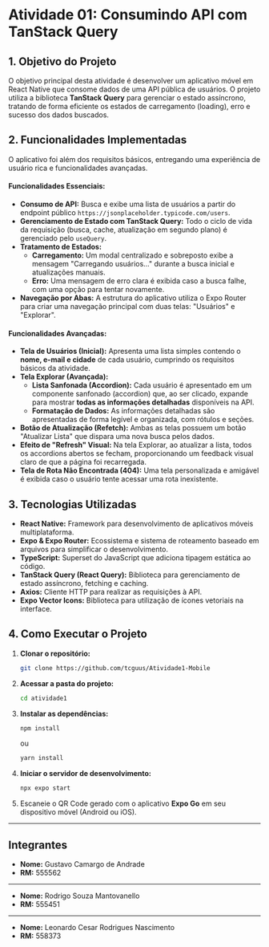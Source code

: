 # Atividade 01: Consumindo API com TanStack Query

## 1. Objetivo do Projeto

O objetivo principal desta atividade é desenvolver um aplicativo móvel em React Native que consome dados de uma API pública de usuários. O projeto utiliza a biblioteca **TanStack Query** para gerenciar o estado assíncrono, tratando de forma eficiente os estados de carregamento (loading), erro e sucesso dos dados buscados.

## 2. Funcionalidades Implementadas

O aplicativo foi além dos requisitos básicos, entregando uma experiência de usuário rica e funcionalidades avançadas.

#### Funcionalidades Essenciais:
- **Consumo de API:** Busca e exibe uma lista de usuários a partir do endpoint público `https://jsonplaceholder.typicode.com/users`.
- **Gerenciamento de Estado com TanStack Query:** Todo o ciclo de vida da requisição (busca, cache, atualização em segundo plano) é gerenciado pelo `useQuery`.
- **Tratamento de Estados:**
  - **Carregamento:** Um modal centralizado e sobreposto exibe a mensagem "Carregando usuários..." durante a busca inicial e atualizações manuais.
  - **Erro:** Uma mensagem de erro clara é exibida caso a busca falhe, com uma opção para tentar novamente.
- **Navegação por Abas:** A estrutura do aplicativo utiliza o Expo Router para criar uma navegação principal com duas telas: "Usuários" e "Explorar".

#### Funcionalidades Avançadas:
- **Tela de Usuários (Inicial):** Apresenta uma lista simples contendo o **nome, e-mail e cidade** de cada usuário, cumprindo os requisitos básicos da atividade.
- **Tela Explorar (Avançada):**
  - **Lista Sanfonada (Accordion):** Cada usuário é apresentado em um componente sanfonado (accordion) que, ao ser clicado, expande para mostrar **todas as informações detalhadas** disponíveis na API.
  - **Formatação de Dados:** As informações detalhadas são apresentadas de forma legível e organizada, com rótulos e seções.
- **Botão de Atualização (Refetch):** Ambas as telas possuem um botão "Atualizar Lista" que dispara uma nova busca pelos dados.
- **Efeito de "Refresh" Visual:** Na tela Explorar, ao atualizar a lista, todos os accordions abertos se fecham, proporcionando um feedback visual claro de que a página foi recarregada.
- **Tela de Rota Não Encontrada (404):** Uma tela personalizada e amigável é exibida caso o usuário tente acessar uma rota inexistente.

## 3. Tecnologias Utilizadas

- **React Native:** Framework para desenvolvimento de aplicativos móveis multiplataforma.
- **Expo & Expo Router:** Ecossistema e sistema de roteamento baseado em arquivos para simplificar o desenvolvimento.
- **TypeScript:** Superset do JavaScript que adiciona tipagem estática ao código.
- **TanStack Query (React Query):** Biblioteca para gerenciamento de estado assíncrono, fetching e caching.
- **Axios:** Cliente HTTP para realizar as requisições à API.
- **Expo Vector Icons:** Biblioteca para utilização de ícones vetoriais na interface.

## 4. Como Executar o Projeto

1.  **Clonar o repositório:**
    ```bash
    git clone https://github.com/tcguus/Atividade1-Mobile
    ```

2.  **Acessar a pasta do projeto:**
    ```bash
    cd atividade1
    ```

3.  **Instalar as dependências:**
    ```bash
    npm install
    ```
    ou
    ```bash
    yarn install
    ```

4.  **Iniciar o servidor de desenvolvimento:**
    ```bash
    npx expo start
    ```

5.  Escaneie o QR Code gerado com o aplicativo **Expo Go** em seu dispositivo móvel (Android ou iOS).

---

## Integrantes

* **Nome:** Gustavo Camargo de Andrade
* **RM:** 555562

---

* **Nome:** Rodrigo Souza Mantovanello
* **RM:** 555451

---

* **Nome:** Leonardo Cesar Rodrigues Nascimento
* **RM:** 558373
